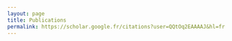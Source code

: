 ```yaml
---
layout: page
title: Publications
permalink: https://scholar.google.fr/citations?user=QQtOq2EAAAAJ&hl=fr
---
```


